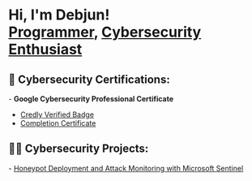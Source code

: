 <h1>Hi, I'm Debjun! <br/><a href="https://github.com/debjunnepal24">Programmer</a>, <a href="https://www.linkedin.com/in/debjunnepal/">Cybersecurity Enthusiast </a>


<h2>📜 Cybersecurity Certifications:</h2>
  - <b>Google Cybersecurity Professional Certificate</b>

  - [Credly Verified Badge](https://www.credly.com/badges/7fbe85cb-1731-4a67-844d-01fcff18791a/linked_in_profile)
  - [Completion Certificate](https://www.coursera.org/account/accomplishments/professional-cert/92U37CCU7XHM)
  

  <h2>👨‍💻 Cybersecurity Projects:</h2>
      - <a href="https://github.com/debjunnepal24/HoneypotLab">Honeypot Deployment and Attack Monitoring with Microsoft Sentinel</a>
     
  
